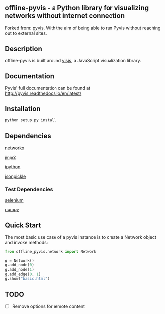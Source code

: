 ## offline-pyvis - a Python library for visualizing networks without internet connection

Forked from: [pyvis](https://github.com/WestHealth/pyvis). With the aim of being able to run Pyvis without reaching out to external sites.

## Description

offline-pyvis is built around [visjs](http://visjs.org/), a JavaScript visualization library.

## Documentation

Pyvis' full documentation can be found at http://pyvis.readthedocs.io/en/latest/

## Installation

```bash
python setup.py install
```

## Dependencies

[networkx](https://networkx.github.io/)

[jinja2](http://jinja.pocoo.org/)

[ipython](https://ipython.org/ipython-doc/2/install/install.html)

[jsonpickle](https://jsonpickle.github.io/)

### Test Dependencies

[selenium](https://www.selenium.dev/documentation/webdriver/)

[numpy](https://numpy.org/install/)

## Quick Start

The most basic use case of a pyvis instance is to create a Network object and invoke methods:

```python
from offline_pyvis.network import Network

g = Network()
g.add_node(0)
g.add_node(1)
g.add_edge(0, 1)
g.show("basic.html")
```

## TODO

- [ ] Remove options for remote content
